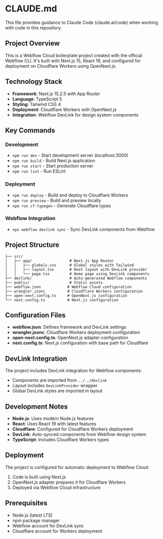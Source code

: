 # CLAUDE.md

This file provides guidance to Claude Code (claude.ai/code) when working with code in this repository.

## Project Overview

This is a Webflow Cloud boilerplate project created with the official Webflow CLI. It's built with Next.js 15, React 19, and configured for deployment on Cloudflare Workers using OpenNext.js.

## Technology Stack

- **Framework**: Next.js 15.2.5 with App Router
- **Language**: TypeScript 5
- **Styling**: Tailwind CSS 4
- **Deployment**: Cloudflare Workers with OpenNext.js
- **Integration**: Webflow DevLink for design system components

## Key Commands

### Development
- `npm run dev` - Start development server (localhost:3000)
- `npm run build` - Build Next.js application
- `npm run start` - Start production server
- `npm run lint` - Run ESLint

### Deployment
- `npm run deploy` - Build and deploy to Cloudflare Workers
- `npm run preview` - Build and preview locally
- `npm run cf-typegen` - Generate Cloudflare types

### Webflow Integration
- `npx webflow devlink sync` - Sync DevLink components from Webflow

## Project Structure

```
├── src/
│   ├── app/                 # Next.js App Router
│   │   ├── globals.css      # Global styles with Tailwind
│   │   ├── layout.tsx       # Root layout with DevLink provider
│   │   └── page.tsx         # Home page using DevLink components
├── devlink/                 # Auto-generated Webflow components
├── public/                  # Static assets
├── webflow.json            # Webflow Cloud configuration
├── wrangler.jsonc          # Cloudflare Workers configuration
├── open-next.config.ts     # OpenNext.js configuration
└── next.config.ts          # Next.js configuration
```

## Configuration Files

- **webflow.json**: Defines framework and DevLink settings
- **wrangler.jsonc**: Cloudflare Workers deployment configuration
- **open-next.config.ts**: OpenNext.js adapter configuration
- **next.config.ts**: Next.js configuration with base path for Cloudflare

## DevLink Integration

The project includes DevLink integration for Webflow components:
- Components are imported from `../../devlink`
- Layout includes `DevLinkProvider` wrapper
- Global DevLink styles are imported in layout

## Development Notes

- **Node.js**: Uses modern Node.js features
- **React**: Uses React 19 with latest features
- **Cloudflare**: Configured for Cloudflare Workers deployment
- **DevLink**: Auto-synced components from Webflow design system
- **TypeScript**: Includes Cloudflare Workers types

## Deployment

The project is configured for automatic deployment to Webflow Cloud:
1. Code is built using Next.js
2. OpenNext.js adapter prepares it for Cloudflare Workers
3. Deployed via Webflow Cloud infrastructure

## Prerequisites

- Node.js (latest LTS)
- npm package manager
- Webflow account for DevLink sync
- Cloudflare account for Workers deployment
